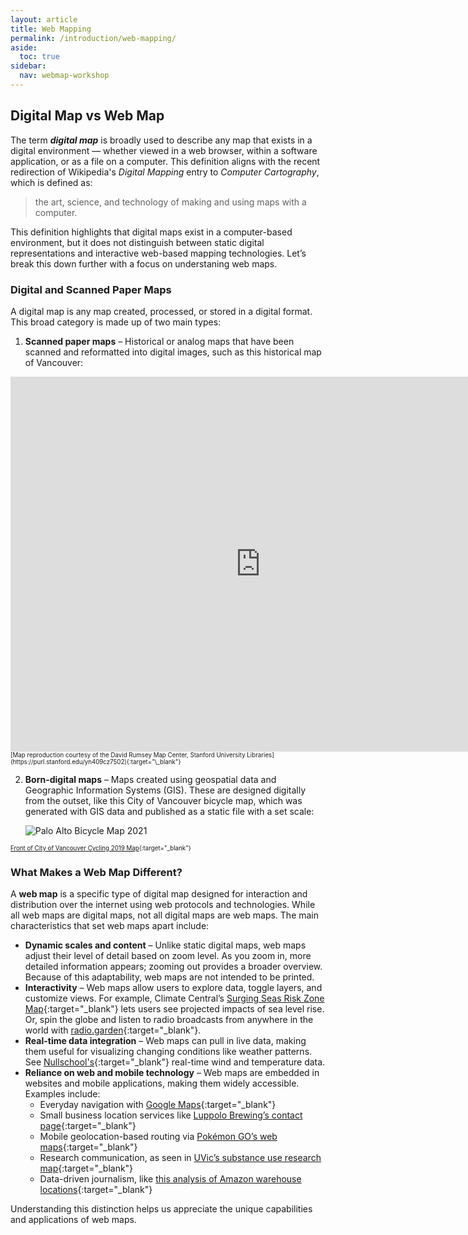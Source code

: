 ```yaml
---
layout: article
title: Web Mapping
permalink: /introduction/web-mapping/
aside:
  toc: true
sidebar:
  nav: webmap-workshop
---
```


## Digital Map vs Web Map

The term **_digital map_** is broadly used to describe any map that exists in a digital environment — whether viewed in a web browser, within a software application, or as a file on a computer. This definition aligns with the recent redirection of Wikipedia's _Digital Mapping_ entry to _Computer Cartography_, which is defined as:

> the art, science, and technology of making and using maps with a computer.

This definition highlights that digital maps exist in a computer-based environment, but it does not distinguish between static digital representations and interactive web-based mapping technologies. Let’s break this down further with a focus on understaning web maps.

### Digital and Scanned Paper Maps

A digital map is any map created, processed, or stored in a digital format. This broad category is made up of two main types:

1. **Scanned paper maps** – Historical or analog maps that have been scanned and reformatted into digital images, such as this historical map of Vancouver:

<iframe src="https://embed.stanford.edu/iframe?url=https://purl.stanford.edu/yn409cz7502" title="Image viewer" width="800" height="600" allowfullscreen frameborder="0">Map of Leland Stanford Junior University, c1934.</iframe>
<sub><sup>[Map reproduction courtesy of the David Rumsey Map Center, Stanford University Libraries](https://purl.stanford.edu/yn409cz7502){:target="\_blank"}</sup></sub>

2. **Born-digital maps** – Maps created using geospatial data and Geographic Information Systems (GIS). These are designed digitally from the outset, like this City of Vancouver bicycle map, which was generated with GIS data and published as a static file with a set scale:

   ![Palo Alto Bicycle Map 2021](../../assets/images/vancycle.jpg "Palo Alto Bicycle Map 2021")

<sub><sup>[Front of City of Vancouver Cycling 2019 Map](https://vancouver.ca/streets-transportation/cycling-routes-maps-and-trip-planner.aspx){:target="\_blank"}</sup></sub>

### What Makes a Web Map Different?

A **web map** is a specific type of digital map designed for interaction and distribution over the internet using web protocols and technologies. While all web maps are digital maps, not all digital maps are web maps. The main characteristics that set web maps apart include:

- **Dynamic scales and content** – Unlike static digital maps, web maps adjust their level of detail based on zoom level. As you zoom in, more detailed information appears; zooming out provides a broader overview. Because of this adaptability, web maps are not intended to be printed.
- **Interactivity** – Web maps allow users to explore data, toggle layers, and customize views. For example, Climate Central’s [Surging Seas Risk Zone Map](https://ss2.climatecentral.org/#11/37.6121/-122.2778?show=satellite&projections=1-K14_RCP85-SLR&level=4&unit=feet&pois=hide){:target="\_blank"} lets users see projected impacts of sea level rise. Or, spin the globe and listen to radio broadcasts from anywhere in the world with [radio.garden](http://radio.garden/visit/vancouver/Lc5d7EdP){:target="\_blank"}.
- **Real-time data integration** – Web maps can pull in live data, making them useful for visualizing changing conditions like weather patterns. See [Nullschool's](https://earth.nullschool.net/#current/wind/surface/level/overlay=temp/orthographic=-99.29,44.51,582){:target="\_blank"} real-time wind and temperature data.
- **Reliance on web and mobile technology** – Web maps are embedded in websites and mobile applications, making them widely accessible. Examples include:
  - Everyday navigation with [Google Maps](https://www.google.com/maps){:target="\_blank"}
  - Small business location services like [Luppolo Brewing’s contact page](https://luppolobrewing.ca/contact/){:target="\_blank"}
  - Mobile geolocation-based routing via [Pokémon GO’s web maps](https://www.pogomap.info/){:target="\_blank"}
  - Research communication, as seen in [UVic’s substance use research map](https://www.uvic.ca/research/centres/cisur/projects/map/index.php){:target="\_blank"}
  - Data-driven journalism, like [this analysis of Amazon warehouse locations](https://storymaps.arcgis.com/stories/adc5ff253a3643f88d39e7f3ef1a09ee){:target="\_blank"}

Understanding this distinction helps us appreciate the unique capabilities and applications of web maps.
